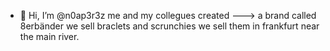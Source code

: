 - 👋 Hi, I’m @n0ap3r3z
  me and my collegues created
--->
a brand called 8erbänder we sell braclets and scrunchies we sell them in frankfurt near the main river. 
